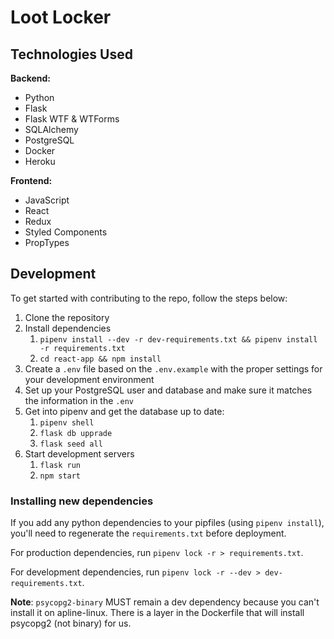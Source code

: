 # Loot Locker

## Technologies Used

**Backend:**

- Python
- Flask
- Flask WTF & WTForms
- SQLAlchemy
- PostgreSQL
- Docker
- Heroku

**Frontend:**

- JavaScript
- React
- Redux
- Styled Components
- PropTypes

## Development

To get started with contributing to the repo, follow the steps below:

1. Clone the repository
2. Install dependencies
   1. `pipenv install --dev -r dev-requirements.txt && pipenv install -r requirements.txt`
   2. `cd react-app && npm install`
3. Create a `.env` file based on the `.env.example` with the proper settings for your development environment
4. Set up your PostgreSQL user and database and make sure it matches the information in the `.env`
5. Get into pipenv and get the database up to date:
   1. `pipenv shell`
   2. `flask db upprade`
   3. `flask seed all`
6. Start development servers
   1. `flask run`
   2. `npm start`

### Installing new dependencies

If you add any python dependencies to your pipfiles (using `pipenv install`), you'll need to regenerate the `requirements.txt` before deployment.

For production dependencies, run `pipenv lock -r > requirements.txt`.

For development dependencies, run `pipenv lock -r --dev > dev-requirements.txt`.

**Note**: `psycopg2-binary` MUST remain a dev dependency because you can't install it on apline-linux. There is a layer in the Dockerfile that will install psycopg2 (not binary) for us.

